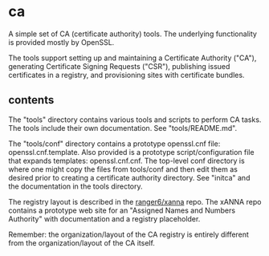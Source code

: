 # ca
A simple set of CA (certificate authority) tools. The underlying functionality is provided mostly by OpenSSL.

The tools support setting up and maintaining a Certificate Authority ("CA"), generating Certificate Signing Requests ("CSR"), publishing issued certificates in a registry, and provisioning sites with certificate bundles.

## contents
The "tools" directory contains various tools and scripts to perform CA tasks.  The tools include their own documentation. See "tools/README.md".

The "tools/conf" directory contains a prototype openssl.cnf file: openssl.cnf.template.  Also provided is a prototype script/configuration file that expands templates: openssl.cnf.cnf.  The top-level conf directory is where one might copy the files from tools/conf and then edit them as desired prior to creating a certificate authority directory. See "initca"
and the documentation in the tools directory.

The registry layout is described in the [ranger6/xanna](https://github.com/ranger6/xanna) repo.  The xANNA repo contains a prototype web site for an "Assigned Names and Numbers Authority" with documentation and a registry placeholder.

Remember: the organization/layout of the CA registry is entirely different from the organization/layout of the CA itself.
